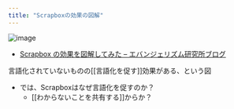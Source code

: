 ```yaml
---
title: "Scrapboxの効果の図解"
---
```


![image](https://gyazo.com/a98397d1234891694932eddec3aa4dd6/thumb/1000)
- [Scrapbox の効果を図解してみた – エバンジェリズム研究所ブログ](https://blog.evangelism.jp/entry/the-art-of-scrapbox)

言語化されていないものの[[言語化を促す]]効果がある、という図
- では、Scrapboxはなぜ言語化を促すのか？
    - [[わからないことを共有する]]からか？
